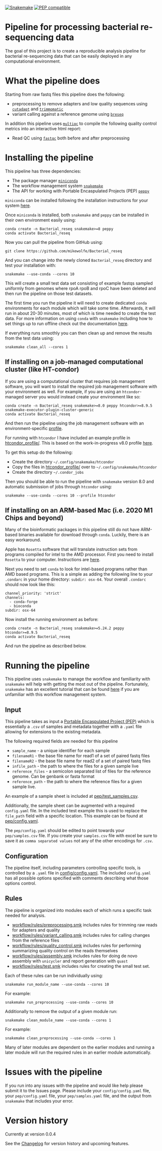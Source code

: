 [![Snakemake](https://img.shields.io/badge/snakemake-≥8.0-brightgreen.svg)](https://snakemake.bitbucket.io) [![PEP compatible](http://pepkit.github.io/img/PEP-compatible-green.svg)](http://pepkit.github.io)
# Pipeline for processing bacterial re-sequencing data

The goal of this project is to create a reproducible analysis pipeline
for bacterial re-sequencing data that can be easily deployed in any
computational environment. 

# What the pipeline does 
Starting from raw fastq files this pipeline does the following:

- preprocessing to remove adapters and low quality sequences using
  [`cutadapt`](https://cutadapt.readthedocs.io/en/stable/) and
  [`trimmomatic`](http://www.usadellab.org/cms/?page=trimmomatic)
- variant calling against a reference genome using
  [`breseq`](https://barricklab.org/twiki/bin/view/Lab/ToolsBacterialGenomeResequencing)

In addition this pipeline uses [`multiqc`](https://multiqc.info/) to
compile the following quality control metrics into an interactive html
report:
- Read QC using
  [`fastqc`](https://www.bioinformatics.babraham.ac.uk/projects/fastqc/)
  both before and after preprocessing

# Installing the pipeline

This pipeline has three dependencies:
- The package manager
  [`miniconda`](https://docs.conda.io/en/latest/miniconda.html)
- The workflow management system
  [`snakemake`](https://snakemake.readthedocs.io/en/stable/index.html)
- The API for working with Portable Encaspulated Projects (PEP)
  [`peppy`](http://peppy.databio.org/en/latest/)

`miniconda` can be installed following the installation instructions
for your system
[here](https://docs.conda.io/en/latest/miniconda.html).

Once `miniconda` is installed, both `snakemake` and `peppy` can be
installed in their own environment easily using: 

``` 
conda create -n Bacterial_reseq snakemake>=8 peppy 
conda activate Bacterial_reseq
```

Now you can pull the pipeline from GitHub using: 
``` 
git clone https://github.com/mikewolfe/Bacterial_reseq 
```

And you can change into the newly cloned `Bacterial_reseq` directory
and test your installation with: 
``` 
snakemake --use-conda --cores 10
```

This will create a small test data set consisting of example fastqs
sampled uniformly from genomes where rpoA rpoB and rpoC have been
deleted and then run the pipeline on those test datasets.

The first time you run the pipeline it will need to create dedicated
`conda` environments for each module which will take some time.
Afterwards, it will run in about 20-30 minutes, most of which is time
needed to create the test data. For more information on using `conda`
with `snakemake` including how to set things up to run offline check
out the documentation
[here](https://snakemake.readthedocs.io/en/stable/snakefiles/deployment.html#integrated-package-management).

If everything runs smoothly you can then clean up and remove the
results from the test data using:
```
snakemake clean_all --cores 1
```

## If installing on a job-managed computational cluster (like HT-condor)

If you are using a computational cluster that requires job management
software, you will want to install the required job management software with
your environment as well.  For example, if you are using an
`htcondor`-managed server you would instead create your environment
like so: 

``` 
conda create -n Bacterial_reseq snakemake>=8.0 peppy htcondor>=8.9.5 snakemake-executor-plugin-cluster-generic
conda activate Bacterial_reseq 
```

And then run the pipeline using the job management software
with an environment-specific
[profile](https://snakemake.readthedocs.io/en/v5.1.4/executable.html#profiles).

For running with `htcondor` I have included an example profile in
[htcondor_profile/](htcondor_profile/). This is based on the
work-in-progress v8.0 profile
[here](https://github.com/Snakemake-Profiles/htcondor).

To get this setup do the following:
- Create the directory `~/.config/snakemake/htcondor`
- Copy the files in [htcondor_profile/](htcondor_profile/) over to
  `~/.config/snakemake/htcondor`
- Create the directory `~/.condor_jobs`

Then you should be able to run the pipeline with `snakemake` version
8.0 and automatic submission of jobs through `htcondor` using:

``` 
snakemake --use-conda --cores 10 --profile htcondor
```


## If installing on an ARM-based Mac (i.e. 2020 M1 Chips and beyond)

Many of the bioinformatic packages in this pipeline still do not have ARM-based
binaries available for download through `conda`. Luckily, there is an easy
workaround.

Apple has `Rosetta` software that will translate instruction sets from
programs compiled for intel to the AMD processor. First you need to install
`Rosetta` to your computer. Instructions are
[here](https://support.apple.com/en-us/102527).

Next you need to set `conda` to look for intel-based programs rather than AMD
based programs. This is a simple as adding the following line to your `.condarc`
in your home directory: `subdir: osx-64`. Your overall `.condarc` should now
look like this:

```
channel_priority: 'strict'
channels:
  - conda-forge
  - bioconda
subdir: osx-64
```

Now install the running environment as before:

``` 
conda create -n Bacterial_reseq snakemake>=5.24.2 peppy htcondor>=8.9.5 
conda activate Bacterial_reseq 
```

And run the pipeline as described below.

# Running the pipeline

This pipeline uses `snakemake` to manage the workflow and familiarity
with `snakemake` will help with getting the most out of the pipeline.
Fortunately, `snakemake` has an excellent tutorial that can be found
[here](https://snakemake.readthedocs.io/en/stable/tutorial/tutorial.html)
if you are unfamiliar with this workflow management system.

## Input

This pipeline takes as input a [Portable Encaspulated Project
(PEP)](http://pep.databio.org/en/latest/) which is essentially
a `.csv` of samples and metadata together with a `.yaml` file allowing
for extensions to the existing metadata.

The following required fields are needed for this pipeline
- `sample_name` - a unique identifier for each sample
- `filenameR1` - the base file name for read1 of a set of paired fastq
  files
- `filenameR2` - the base file name for read2 of a set of paired fastq
  files
- `infile_path` - the path to where the files for a given sample live
- `reference_files` - a semicolon separated list of files for the
  reference genome. Can be genbank or fasta format
- `reference_path` - the path to where the reference files for a given
  sample live.

An example of a sample sheet is included at
[pep/test_samples.csv](pep/test_samples.csv).

Additionally, the sample sheet can be augmented with a required
`config.yaml` file. In the included test example this is used to
replace the `file_path` field with a specific location. This example
can be found at [pep/config.yaml](pep/config.yaml).

The `pep/config.yaml` should be edited to point towards your
`pep/samples.csv` file. If you create your `samples.csv` file with
excel be sure to save it as `comma separated values` not any of the
other encodings for `.csv`.

## Configuration

The pipeline itself, including parameters controlling specific tools,
is controlled by a `.yaml` file in
[config/config.yaml](config/config.yaml). The included `config.yaml`
has all possible options specified with comments describing what those
options control.

## Rules

The pipeline is organized into modules each of which runs a specific
task needed for analysis.

- [workflow/rules/preprocessing.smk](workflow/rules/preprocessing.smk)
  includes rules for trimming raw reads for adapters and quality
- [workflow/rules/variant_calling.smk](workflow/rules/variant_calling.smk)
  includes rules for calling changes from the reference files
- [workflow/rules/quality_control.smk](workflow/rules/quality_control.smk)
  includes rules for performing summarizing quality control on the
  reads themselves
- [workflow/rules/assembly.smk](workflow/rules/assembly.smk)
  includes rules for doing de novo assembly with `unicycler` and report
  generation with `quast`
- [workflow/rules/test.smk](workflow/rules/test.smk)
  includes rules for creating the small test set.

Each of these rules can be run individually using:
```
snakemake run_module_name --use-conda --cores 10
```

For example:
```
snakemake run_preprocessing --use-conda --cores 10
```

Additionally to remove the output of a given module run:
```
snakemake clean_module_name --use-conda --cores 1
```

For example:
```
snakemake clean_preprocessing --use-conda --cores 1
```

Many of later modules are dependent on the earlier modules and running
a later module will run the required rules in an earlier module
automatically.

# Issues with the pipeline

If you run into any issues with the pipeline and would like help
please submit it to the Issues page. Please include your
`config/config.yaml` file, your `pep/config.yaml` file, your
`pep/samples.yaml` file, and the output from `snakemake` that includes
your error.

# Version history

Currently at version 0.0.4

See the [Changelog](CHANGELOG.md) for version history and upcoming
features.

